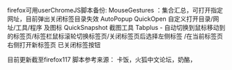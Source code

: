 
firefox可用userChromeJS脚本备份:
MouseGestures  ：集合汇总，可打开指定网址，目前弹出关闭标签目录失效
AutoPopup
QuickOpen 自定义打开目录/网址/工具/程序 及图标
QuickSnapshot 截图工具
Tabplus - 自动切换到鼠标移动到的标签页/标签栏鼠标滚轮切换标签页/关闭标签页后选择左侧标签 /在当前标签页右侧打开新标签页
已关闭标签按钮

目前更新截至firefox117
脚本参考来源： 卡饭，火狐中文论坛，奶酪，
  
